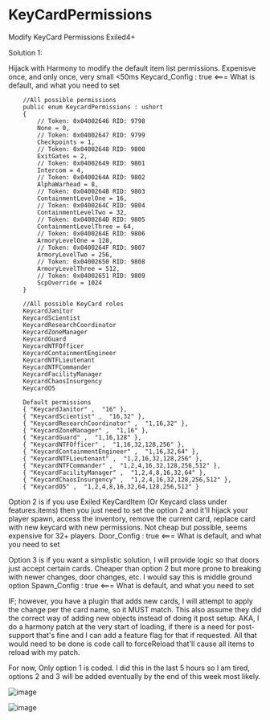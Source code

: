 # KeyCardPermissions
Modify KeyCard Permissions Exiled4+

Solution 1:

Hijack with Harmony to modify the default item list permissions. Expenisve once, and only once, very small <50ms 
Keycard_Config : true <=== What is default, and what you need to set


```
	//All possible permissions
	public enum KeycardPermissions : ushort
	{
		// Token: 0x04002646 RID: 9798
		None = 0,
		// Token: 0x04002647 RID: 9799
		Checkpoints = 1,
		// Token: 0x04002648 RID: 9800
		ExitGates = 2,
		// Token: 0x04002649 RID: 9801
		Intercom = 4,
		// Token: 0x0400264A RID: 9802
		AlphaWarhead = 8,
		// Token: 0x0400264B RID: 9803
		ContainmentLevelOne = 16,
		// Token: 0x0400264C RID: 9804
		ContainmentLevelTwo = 32,
		// Token: 0x0400264D RID: 9805
		ContainmentLevelThree = 64,
		// Token: 0x0400264E RID: 9806
		ArmoryLevelOne = 128,
		// Token: 0x0400264F RID: 9807
		ArmoryLevelTwo = 256,
		// Token: 0x04002650 RID: 9808
		ArmoryLevelThree = 512,
		// Token: 0x04002651 RID: 9809
		ScpOverride = 1024
	}
	
	//All possible KeyCard roles
	KeycardJanitor
	KeycardScientist
	KeycardResearchCoordinator
	KeycardZoneManager
	KeycardGuard
	KeycardNTFOfficer
	KeycardContainmentEngineer
	KeycardNTFLieutenant
	KeycardNTFCommander
	KeycardFacilityManager
	KeycardChaosInsurgency
	KeycardO5
```

```
	Default permissions
	{ "KeycardJanitor" ,  "16" },
	{ "KeycardScientist" ,  "16,32" },
	{ "KeycardResearchCoordinator" ,  "1,16,32" },
	{ "KeycardZoneManager" ,  "1,16" },
	{ "KeycardGuard" ,  "1,16,128" },
	{ "KeycardNTFOfficer" ,  "1,16,32,128,256" },
	{ "KeycardContainmentEngineer" ,  "1,16,32,64" },
	{ "KeycardNTFLieutenant" ,  "1,2,16,32,128,256" },
	{ "KeycardNTFCommander" ,  "1,2,4,16,32,128,256,512" },
	{ "KeycardFacilityManager" ,  "1,2,4,8,16,32,64" },
	{ "KeycardChaosInsurgency" ,  "1,2,4,16,32,128,256,512" },
	{ "KeycardO5" ,  "1,2,4,8,16,32,64,128,256,512" }
```



Option 2 is if you use Exiled KeyCardItem (Or Keycard class under features.items) then you just need to set the option 2 and it'll hijack your player spawn, access the inventory, remove the current card, replace card with new keycard with new permissions. Not cheap but possible, seems expensive for 32+ players.
Door_Config : true <=== What is default, and what you need to set


Option 3 is if you want a simplistic solution, I will provide logic so that doors just accept certain cards. Cheaper than option 2 but more prone to breaking with newer changes, door changes, etc. I would say this is middle ground option
Spawn_Config : true <=== What is default, and what you need to set


IF; however, you have a plugin that adds new cards, I will attempt to apply the change per the card name, so it MUST match. 
This also assume they did the correct way of adding new objects instead of doing it post setup. 
AKA, I do a harmony patch at the very start of loading, if there is a need for post-support that's fine and I can add a feature flag for that if requested. 
All that would need to be done is code call to forceReload that'll cause all items to reload with my patch. 

For now, Only option 1 is coded. I did this in the last 5 hours so I am tired, options 2 and 3 will be added eventually by the end of this week most likely. 


![image](https://user-images.githubusercontent.com/24619207/147803086-ad12faa4-fb1c-462f-841d-ae5899240009.png)

![image](https://user-images.githubusercontent.com/24619207/147803089-7e585c19-65e8-4c2d-a3c0-b7eb3c07d2c3.png)

